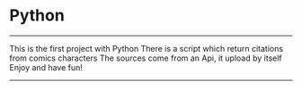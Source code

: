# Python
***************************************************************
This is the first project with Python
There is a script which return citations from comics characters
The sources come from an Api, it upload by itself
Enjoy and have fun!
***************************************************************
